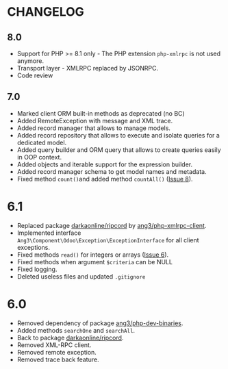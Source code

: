 CHANGELOG
=========

8.0
---

* Support for PHP >= 8.1 only - The PHP extension `php-xmlrpc` is not used anymore.
* Transport layer - XMLRPC replaced by JSONRPC.
* Code review

7.0
---

* Marked client ORM built-in methods as deprecated (no BC)
* Added RemoteException with message and XML trace.
* Added record manager that allows to manage models.
* Added record repository that allows to execute and isolate queries for a dedicated model.
* Added query builder and ORM query that allows to create queries easily in OOP context.
* Added objects and iterable support for the expression builder.
* Added record manager schema to get model names and metadata.
* Fixed method ```count()```and added method ```countAll()``` 
  ([Issue 8](#https://github.com/Ang3/php-odoo-api-client/issues/8)).

6.1
===

- Replaced package [darkaonline/ripcord](https://packagist.org/packages/DarkaOnLine/Ripcord) by
  [ang3/php-xmlrpc-client](https://packagist.org/packages/ang3/php-xmlrpc-client).
- Implemented interface ```Ang3\Component\Odoo\Exception\ExceptionInterface``` for all client exceptions.
- Fixed methods ```read()``` for integers or arrays ([Issue 6](https://github.com/Ang3/php-odoo-api-client/issues/6)).
- Fixed methods when argument ```$criteria``` can be NULL
- Fixed logging.
- Deleted useless files and updated ```.gitignore```

6.0
===

- Removed dependency of package [ang3/php-dev-binaries](https://packagist.org/packages/ang3/php-dev-binaries).
- Added methods ```searchOne``` and ```searchAll```.
- Back to package [darkaonline/ripcord](https://packagist.org/packages/DarkaOnLine/Ripcord).
- Removed XML-RPC client.
- Removed remote exception.
- Removed trace back feature.